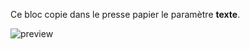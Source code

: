 Ce bloc copie dans le presse papier le paramètre **texte**.

![preview](/images/controls/copyToClipboard-fr.png)